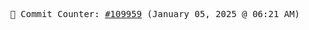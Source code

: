 <p align="center">
    <samp>
        📮 Commit Counter: <a href="https://github.com/Javascript-void0/Javascript-void0/commits/main">#109959</a> (January 05, 2025 @ 06:21 AM)
    </samp>
</p>